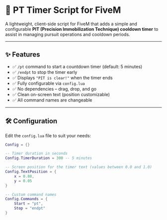 # 🚨 PT Timer Script for FiveM

A lightweight, client-side script for FiveM that adds a simple and configurable **PIT (Precision Immobilization Technique) cooldown timer** to assist in managing pursuit operations and cooldown periods.

---

## ✨ Features

- ✅ `/pt` command to start a countdown timer (default: 5 minutes)
- ✅ `/endpt` to stop the timer early
- ✅ Displays `"PIT is clear!"` when the timer ends
- ✅ Fully configurable via `config.lua`
- ✅ No dependencies – drag, drop, and go
- ✅ Clean on-screen text (position customizable)
- ✅ All command names are changeable

---

## 🛠 Configuration

Edit the `config.lua` file to suit your needs:

```lua
Config = {}

-- Timer duration in seconds
Config.TimerDuration = 300 -- 5 minutes

-- Screen position for the timer text (values between 0.0 and 1.0)
Config.TextPosition = {
    x = 0.88,
    y = 0.05
}

-- Custom command names
Config.Commands = {
    Start = "pt",
    Stop = "endpt"
}
